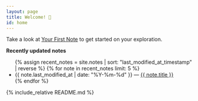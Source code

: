 ```yaml
---
layout: page
title: Welcome! 🥬
id: home
---
```


<section class="callout">
	Take a look at <a href="/your-first-note.html" class="internal-link">Your First Note</a> to get started on your exploration.
</section>

<strong>Recently updated notes</strong>

<ul>
  {% assign recent_notes = site.notes | sort: "last_modified_at_timestamp" | reverse %}
  {% for note in recent_notes limit: 5 %}
    <li>
      {{ note.last_modified_at | date: "%Y-%m-%d" }} — <a class="internal-link" href="{{ site.baseurl }}{{ note.url }}">{{ note.title }}</a>
    </li>
  {% endfor %}
</ul>

<style>
  .wrapper {
    max-width: 46em;
  }
</style>

{% include_relative README.md %}
